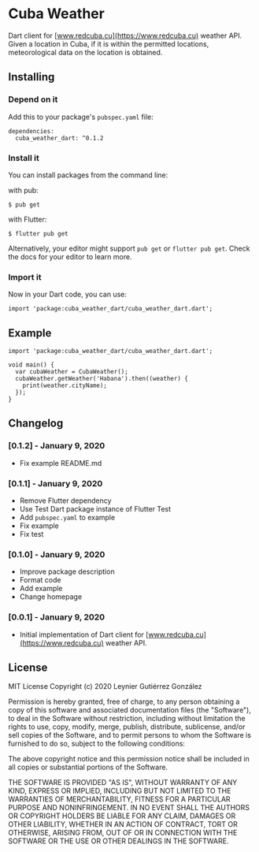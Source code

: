 # Cuba Weather

Dart client for [www.redcuba.cu](https://www.redcuba.cu) weather API. Given a location in Cuba, if it is within the permitted locations, meteorological data on the location is obtained.

## Installing

### Depend on it

Add this to your package's `pubspec.yaml` file:

```[yaml]
dependencies:
  cuba_weather_dart: ^0.1.2
```

### Install it

You can install packages from the command line:

with pub:

```[bash]
$ pub get
```

with Flutter:

```[bash]
$ flutter pub get
```

Alternatively, your editor might support `pub get` or `flutter pub get`. Check the docs for your editor to learn more.

### Import it

Now in your Dart code, you can use:

```[dart]
import 'package:cuba_weather_dart/cuba_weather_dart.dart';
```

## Example

```[dart]
import 'package:cuba_weather_dart/cuba_weather_dart.dart';

void main() {
  var cubaWeather = CubaWeather();
  cubaWeather.getWeather('Habana').then((weather) {
    print(weather.cityName);
  });
}
```

## Changelog

### [0.1.2] - January 9, 2020

* Fix example README.md

### [0.1.1] - January 9, 2020

* Remove Flutter dependency
* Use Test Dart package instance of Flutter Test
* Add `pubspec.yaml` to example
* Fix example
* Fix test

### [0.1.0] - January 9, 2020

* Improve package description
* Format code
* Add example
* Change homepage

### [0.0.1] - January 9, 2020

* Initial implementation of Dart client for [www.redcuba.cu](https://www.redcuba.cu) weather API.

## License

MIT License
Copyright (c) 2020 Leynier Gutiérrez González

Permission is hereby granted, free of charge, to any person obtaining a copy of this software and associated documentation files (the "Software"), to deal in the Software without restriction, including without limitation the rights to use, copy, modify, merge, publish, distribute, sublicense, and/or sell copies of the Software, and to permit persons to whom the Software is furnished to do so, subject to the following conditions:

The above copyright notice and this permission notice shall be included in all copies or substantial portions of the Software.

THE SOFTWARE IS PROVIDED "AS IS", WITHOUT WARRANTY OF ANY KIND, EXPRESS OR IMPLIED, INCLUDING BUT NOT LIMITED TO THE WARRANTIES OF MERCHANTABILITY, FITNESS FOR A PARTICULAR PURPOSE AND NONINFRINGEMENT. IN NO EVENT SHALL THE AUTHORS OR COPYRIGHT HOLDERS BE LIABLE FOR ANY CLAIM, DAMAGES OR OTHER LIABILITY, WHETHER IN AN ACTION OF CONTRACT, TORT OR OTHERWISE, ARISING FROM, OUT OF OR IN CONNECTION WITH THE SOFTWARE OR THE USE OR OTHER DEALINGS IN THE SOFTWARE.
